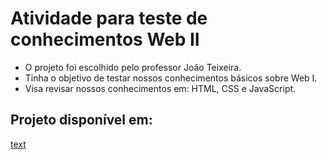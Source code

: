 # Atividade para teste de conhecimentos Web II

- O projeto foi escolhido pelo professor João Teixeira.
- Tinha o objetivo de testar nossos conhecimentos básicos sobre Web I.
- Visa revisar nossos conhecimentos em: HTML, CSS e JavaScript.

## Projeto disponível em:
[text](https://www.figma.com/file/vh9eL9CG5Q08MwB5oGzMNP/Formul%C3%A1rio-de-Capta%C3%A7%C3%A3o-de-Leads-(Community)?type=design&node-id=0-1&mode=design&t=1e8HNFJmPJkxN2l2-0)